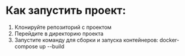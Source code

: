 # Как запустить проект:

1. Клонируйте репозиторий с проектом
2. Перейдите в директорию проекта
3. Запустите команду для сборки и запуска контейнеров:
   docker-compose up --build
